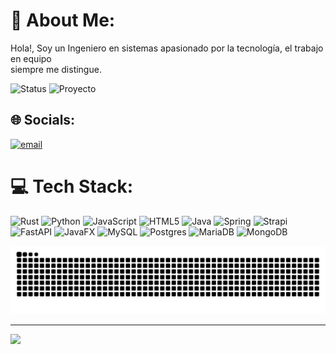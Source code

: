 # 💫 About Me:
Hola!, Soy un Ingeniero en sistemas apasionado por la tecnología, el trabajo en equipo<br>siempre me distingue.

![Status](https://img.shields.io/badge/Estado-Activo-brightgreen)
![Proyecto](https://img.shields.io/badge/Proyecto-README-blue)

## 🌐 Socials:
[![email](https://img.shields.io/badge/Email-D14836?logo=gmail&logoColor=white)](mailto:kevin.chan1512@gmail.com) 

# 💻 Tech Stack:
![Rust](https://img.shields.io/badge/rust-%23000000.svg?style=for-the-badge&logo=rust&logoColor=white) ![Python](https://img.shields.io/badge/python-3670A0?style=for-the-badge&logo=python&logoColor=ffdd54) ![JavaScript](https://img.shields.io/badge/javascript-%23323330.svg?style=for-the-badge&logo=javascript&logoColor=%23F7DF1E) ![HTML5](https://img.shields.io/badge/html5-%23E34F26.svg?style=for-the-badge&logo=html5&logoColor=white) ![Java](https://img.shields.io/badge/java-%23ED8B00.svg?style=for-the-badge&logo=openjdk&logoColor=white) ![Spring](https://img.shields.io/badge/spring-%236DB33F.svg?style=for-the-badge&logo=spring&logoColor=white) ![Strapi](https://img.shields.io/badge/strapi-%232E7EEA.svg?style=for-the-badge&logo=strapi&logoColor=white) ![FastAPI](https://img.shields.io/badge/FastAPI-005571?style=for-the-badge&logo=fastapi) ![JavaFX](https://img.shields.io/badge/javafx-%23FF0000.svg?style=for-the-badge&logo=javafx&logoColor=white) ![MySQL](https://img.shields.io/badge/mysql-4479A1.svg?style=for-the-badge&logo=mysql&logoColor=white) ![Postgres](https://img.shields.io/badge/postgres-%23316192.svg?style=for-the-badge&logo=postgresql&logoColor=white) ![MariaDB](https://img.shields.io/badge/MariaDB-003545?style=for-the-badge&logo=mariadb&logoColor=white) ![MongoDB](https://img.shields.io/badge/MongoDB-%234ea94b.svg?style=for-the-badge&logo=mongodb&logoColor=white)


<img src="https://raw.githubusercontent.com/danpix/danpix/output/snake.svg" alt="Snake animation" />


---
[![](https://visitcount.itsvg.in/api?id=Danpix&icon=0&color=0)](https://visitcount.itsvg.in)





<!-- Proudly created with GPRM ( https://gprm.itsvg.in ) -->
